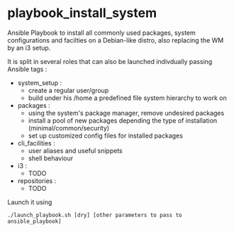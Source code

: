 # playbook_install_system
Ansible Playbook to install all commonly used packages, system configurations and facilties on a Debian-like distro, also replacing the WM by an i3 setup.

It is split in several roles that can also be launched indivdually passing Ansible tags :
- system_setup : 
  - create a regular user/group
  - build under his /home a predefined file system hierarchy to work on
- packages :
  - using the system's package manager, remove undesired packages
  - install a pool of new packages depending the type of installation (minimal/common/security)
  - set up customized config files for installed packages
- cli_facilities :
  - user aliases and useful snippets
  - shell behaviour
- i3 :
  - TODO
- repositories :
  - TODO 

Launch it using 

```
./launch_playbook.sh [dry] [other parameters to pass to ansible_playbook]
```
